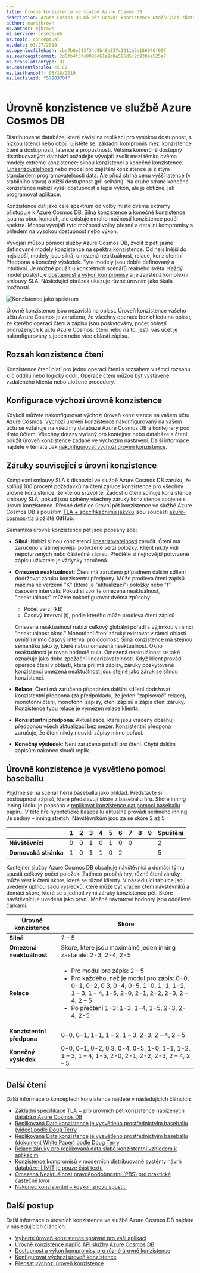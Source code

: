 ```yaml
---
title: Úrovně konzistence ve službě Azure Cosmos DB
description: Azure Cosmos DB má pět úrovní konzistence umožňující zůstatek konečnou konzistencí, dostupností a latencí kompromisy.
author: markjbrown
ms.author: mjbrown
ms.service: cosmos-db
ms.topic: conceptual
ms.date: 03/27/2018
ms.openlocfilehash: cbe7b0e243f34d9b48e837c1211b5a186946f69f
ms.sourcegitcommit: 2d0fb4f3fc8086d61e2d8e506d5c2b930ba525a7
ms.translationtype: HT
ms.contentlocale: cs-CZ
ms.lasthandoff: 03/18/2019
ms.locfileid: "57903704"
---
```

# <a name="consistency-levels-in-azure-cosmos-db"></a>Úrovně konzistence ve službě Azure Cosmos DB

Distribuované databáze, které závisí na replikaci pro vysokou dostupnost, s nízkou latencí nebo obojí, ujistěte se, základní kompromis mezi konzistence čtení a dostupnosti, latence a propustnosti. Většina komerčně dostupný distribuovaných databází požádejte vývojáři zvolit mezi těmito dvěma modely extreme konzistence: silnou konzistenci a konečné konzistence.  [Linearizovatelnosti](https://cs.brown.edu/~mph/HerlihyW90/p463-herlihy.pdf) nebo model pro zajištění konzistence je zlatým standardem programovatelnosti data. Ale přidá strmá cenu vyšší latence (v stabilního stavu) a nižší dostupnost (při selhání). Na druhé straně konečné konzistence nabízí vyšší dostupnost a lepší výkon, ale je obtížné, jak programovat aplikace. 

Konzistence dat jako celé spektrum od volby místo dvěma extrémy přistupuje k Azure Cosmos DB. Silná konzistence a konečné konzistence jsou na obou koncích, ale existuje mnoho možností konzistence podél spektra. Mohou vývojáři tyto možnosti volby přesné a detailní kompromisy s ohledem na vysokou dostupnost nebo výkon. 

Vývojáři můžou pomocí služby Azure Cosmos DB, zvolit z pěti jasně definované modely konzistence na spektra konzistence. Od nejsilnější do nejslabší, modely jsou silná, omezená neaktuálnost, relace, konzistentní Předpona a konečný výsledek. Tyto modely jsou dobře definovaný a intuitivní. Je možné použít u konkrétních scénářů reálného světa. Každý model poskytuje [dostupnost a výkon kompromisy](consistency-levels-tradeoffs.md) a je zajištěná komplexní smlouvy SLA. Následující obrázek ukazuje různé úrovním jako škála možností.

![Konzistence jako spektrum](./media/consistency-levels/five-consistency-levels.png)

Úrovně konzistence jsou nezávislá na oblast. Úroveň konzistence vašeho účtu Azure Cosmos je zaručeno, že všechny operace bez ohledu na oblast, ze kterého operací čtení a zápisu jsou poskytovány, počet oblastí přidružených k účtu Azure Cosmos, čtení nebo na to, jestli váš účet je nakonfigurovaný s jeden nebo více oblastí zápisu.

## <a name="scope-of-the-read-consistency"></a>Rozsah konzistence čtení

Konzistence čtení platí pro jednu operaci čtení s rozsahem v rámci rozsahu klíč oddílu nebo logický oddíl. Operace čtení můžou být vystavené vzdáleného klienta nebo uložené procedury.

## <a name="configure-the-default-consistency-level"></a>Konfigurace výchozí úrovně konzistence

Kdykoli můžete nakonfigurovat výchozí úroveň konzistence na vašem účtu Azure Cosmos. Výchozí úroveň konzistence nakonfigurovaný na vašem účtu se vztahuje na všechny databáze Azure Cosmos DB a kontejnery pod tímto účtem. Všechny dotazy vydaný pro kontejner nebo databáze a čtení použít úroveň konzistence zadané ve výchozím nastavení. Další informace najdete v tématu Jak [nakonfigurovat výchozí úroveň konzistence](how-to-manage-consistency.md#configure-the-default-consistency-level).

## <a name="guarantees-associated-with-consistency-levels"></a>Záruky související s úrovní konzistence

Komplexní smlouvy SLA k dispozici ve službě Azure Cosmos DB záruku, že splňují 100 procent požadavků na čtení záruce konzistence pro všechny úrovně konzistence, že kterou si zvolíte. Žádost o čtení splňuje konzistence smlouvy SLA, pokud jsou splněny všechny záruky konzistence spojené s úrovní konzistence. Přesné definice úrovní pět konzistence ve službě Azure Cosmos DB s použitím [TLA + specifikačnímu jazyku](https://lamport.azurewebsites.net/tla/tla.html) jsou součástí [azure-cosmos-tla](https://github.com/Azure/azure-cosmos-tla) úložiště GitHub. 

Sémantika úrovně konzistence pět jsou popsány zde:

- **Silná**: Nabízí silnou konzistenci [linearizovatelnosti](https://aphyr.com/posts/313-strong-consistency-models) zaručit. Čtení má zaručeno vrátí nejnovější potvrzené verzi položky. Klient nikdy vidí nepotvrzených nebo částečné zápisu. Přečtěte si nejnovější potvrzené zápisu uživatele je vždycky zaručená.

- **Omezená neaktuálnost**: Čtení má zaručeno případném dalším sdílení dodržovat záruku konzistentní předpony. Může prodleva čtení zápisů maximálně verzemi "K" (které je "aktualizací") položky nebo "t" časovém intervalu. Pokud si zvolíte omezená neaktuálnost, "neaktuálnost" můžete nakonfigurovat dvěma způsoby: 

  * Počet verzí (kB)
  * Časový interval (t), podle kterého může prodleva čtení zápisů 

  Omezená neaktuálnost nabízí celkový globální pořadí s výjimkou v rámci "neaktuálnost okno." Monotónní čtení záruky existovat v rámci oblasti uvnitř i mimo časový interval pro odolnost. Silná konzistence má stejnou sémantiku jako ty, které nabízí omezená neaktuálnost. Okno neaktuálnost je rovna hodnotě nula. Omezená neaktuálnost se také označuje jako doba zpoždění linearizovatelnosti. Když klient provádí operace čtení v oblasti, která přijímá zápisy, záruky poskytované konzistenci omezená neaktuálnost jsou stejné jako záruk se silnou konzistenci.

- **Relace**: Čtení má zaručeno případném dalším sdílení dodržovat konzistentní předpona (za předpokladu, že jeden "zapisovač" relace), monotónní čtení, monotónní zápisy, čtení zápisů a zápis čtení záruky. Konzistence typu relace je vymezen relace klienta.

- **Konzistentní předpona**: Aktualizace, které jsou vráceny obsahují předponou všech aktualizací bez mezer. Konzistentní předpona zaručuje, že čtení nikdy neuvidí zápisy mimo pořadí.

- **Konečný výsledek**: Není zaručeno pořadí pro čtení. Chybí dalším zápisům nakonec sloučí replik.

## <a name="consistency-levels-explained-through-baseball"></a>Úrovně konzistence je vysvětleno pomocí baseballu

Pojďme se na scénář herní baseballu jako příklad. Představte si posloupnost zápisů, které představují skóre z baseballu hru. Skóre inning inning řádku je popsána v [replikovat konzistence dat pomocí baseballu](https://www.microsoft.com/en-us/research/wp-content/uploads/2011/10/ConsistencyAndBaseballReport.pdf) papíru. V této hře hypotetické baseballu aktuálně provádí sedmého inning. Je sedmý – inning stretch. Návštěvníkům jsou za se skóre 2 až 5.

| | **1** | **2** | **3** | **4** | **5** | **6** | **7** | **8** | **9** | **Spuštění** |
| - | - | - | - | - | - | - | - | - | - | - |
| **Návštěvníci** | 0 | 0 | 1 | 0 | 1 | 0 | 0 |  |  | 2 |
| **Domovská stránka** | 1 | 0 | 1 | 1 | 0 | 2 |  |  |  | 5 |

Kontejner služby Azure Cosmos DB obsahuje návštěvníci a domácí týmu spustit celkový počet položek. Zatímco probíhá hry, různé čtení záruky může vést k čtení skóre, které se různé klienty. V následující tabulce jsou uvedeny úplnou sadu výsledků, které může být vrácen čtení návštěvníků a domácí skóre, které se s jednotlivými záruky konzistence pět. Skóre návštěvníci je uvedená jako první. Možné návratové hodnoty jsou oddělené čárkami.

| **Úrovně konzistence** | **Skóre** |
| - | - |
| **Silné** | 2 – 5 |
| **Omezená neaktuálnost** | Skóre, které jsou maximálně jeden inning zastaralé: 2-3, 2-4, 2-5 |
| **Relace** | <ul><li>Pro modul pro zápis: 2 – 5</li><li> Pro každého, než je modul pro zápis: 0-0, 0-1, 0-2, 0 3, 0-4, 0-5, 1-0, 1-1, 1-2, 1 – 3, 1 – 4, 1-5, 2-0, 2-1, 2-2, 2-3, 2 – 4, 2 – 5</li><li>Po přečtení 1-3: 1-3, 1-4, 1-5, 2-3, 2-4, 2-5</li> |
| **Konzistentní předpona** | 0-0, 0-1, 1-1, 1 – 2, 1 – 3, 2-3, 2 – 4, 2 – 5 |
| **Konečný výsledek** | 0-0, 0-1, 0-2, 0 3, 0-4, 0-5, 1-0, 1-1, 1-2, 1 – 3, 1 – 4, 1-5, 2-0, 2-1, 2-2, 2-3, 2 – 4, 2 – 5 |

## <a name="additional-reading"></a>Další čtení

Další informace o konceptech konzistence najdete v následujících článcích:

- [Základní specifikace TLA + pro úrovních pět konzistence nabízených databází Azure Cosmos DB](https://github.com/Azure/azure-cosmos-tla)
- [Replikovaná Data konzistence je vysvětleno prostřednictvím baseballu (video) podle Doug Terry](https://www.youtube.com/watch?v=gluIh8zd26I)
- [Replikovaná Data konzistence je vysvětleno prostřednictvím baseballu (dokument White Paper) podle Doug Terry](https://www.microsoft.com/en-us/research/publication/replicated-data-consistency-explained-through-baseball/?from=http%3A%2F%2Fresearch.microsoft.com%2Fpubs%2F157411%2Fconsistencyandbaseballreport.pdf)
- [Relace záruky pro replikovaná data slabě konzistentní vzhledem k aplikacím](https://dl.acm.org/citation.cfm?id=383631)
- [Konzistence kompromisů v moderních distribuované systémy návrh databáze: LIMIT je pouze část textu](https://www.computer.org/csdl/magazine/co/2012/02/mco2012020037/13rRUxjyX7k)
- [Omezená Neaktuálnost pravděpodobnostní (PBS) pro praktické částečné kvor](https://vldb.org/pvldb/vol5/p776_peterbailis_vldb2012.pdf)
- [Nakonec konzistentní – kdykoli znovu spustit.](https://www.allthingsdistributed.com/2008/12/eventually_consistent.html)

## <a name="next-steps"></a>Další postup

Další informace o úrovních konzistence ve službě Azure Cosmos DB najdete v následujících článcích:

* [Vyberte úroveň konzistence správné pro vaši aplikaci](consistency-levels-choosing.md)
* [Úrovně konzistence napříč API služby Azure Cosmos DB](consistency-levels-across-apis.md)
* [Dostupnost a výkon kompromisy pro různé úrovně konzistence](consistency-levels-tradeoffs.md)
* [Konfigurovat výchozí úroveň konzistence](how-to-manage-consistency.md#configure-the-default-consistency-level)
* [Přepsat výchozí úroveň konzistence](how-to-manage-consistency.md#override-the-default-consistency-level)

